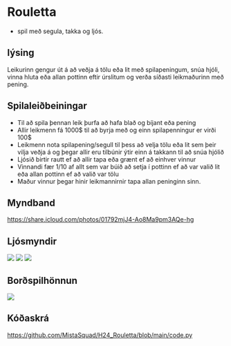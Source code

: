 # Rouletta 
- spil með segula, takka og ljós. 

## lýsing
Leikurinn gengur út á að veðja á tölu eða lit með spilapeningum, snúa hjóli, vinna hluta eða allan pottinn eftir úrslitum og verða síðasti leikmaðurinn með pening.

## Spilaleiðbeiningar
- Til að spila þennan leik þurfa að hafa blað og bíjant eða pening
- Allir leikmenn fá 1000$ til að byrja með og einn spilapenningur er virði 100$
- Leikmenn nota spilapening/segull til þess að velja tölu eða lit sem þeir vilja veðja á
og þegar allir eru tilbúnir ýtir einn á takkann til að snúa hjólið
- Ljósið birtir rautt ef að allir tapa eða grænt ef að einhver vinnur
- Vinnandi fær 1/10 af allt sem var búið að setja í pottinn ef að var valið lit eða allan pottinn ef að valið var tölu
- Maður vinnur þegar hinir leikmannirnir tapa allan peninginn sinn.

## Myndband
https://share.icloud.com/photos/01792mjJ4-Ao8Ma9pm3AQe-hg 

## Ljósmyndir
![](https://github.com/MistaSquad/H24_Rouletta/blob/main/IMG_1407.jpg)
![](https://github.com/MistaSquad/H24_Rouletta/blob/main/IMG_1411.jpg)
![](https://github.com/MistaSquad/H24_Rouletta/blob/main/IMG_1412.jpg)

## Borðspilhönnun
![](https://github.com/MistaSquad/VESKM1/blob/main/bordspil_lok_V24.svg)

## Kóðaskrá
https://github.com/MistaSquad/H24_Rouletta/blob/main/code.py
